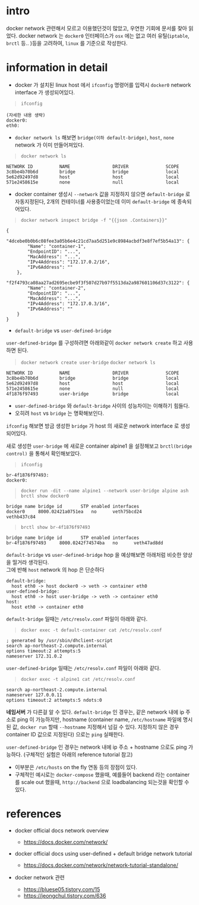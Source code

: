 # intro 
docker network 관련해서 모르고 이용했던것이 많았고, 우연한 기회에 문서를 찾아 읽었다. 
docker network 는 `docker0` 인터페이스가 `osx` 에는 없고 여러 유틸(`iptable`, `brctl` 등.. )등을 고려하여, `linux` 를 기준으로 작성한다.

# information in detail

- docker 가 설치된 linux host 에서 `ifconfig` 명령어를 입력시 `docker0` network interface 가 생성되어있다. 
> `ifconfig`
```
(자세한 내용 생략)
docker0: 
eth0: 
```

- `docker network ls` 해보면 `bridge(이하 default-bridge)`, `host`, `none` network 가 이미 만들어져있다. 
> `docker network ls`
```
NETWORK ID          NAME                DRIVER              SCOPE
3c8be4b70b6d        bridge              bridge              local
5e62d92497d8        host                host                local
571e2458615e        none                null                local
```

- docker container 생성시 `--network` 값을 지정하지 않으면 `default-bridge` 로 자동지정된다, 2개의 컨테이너를 사용중이었는데 이미 `default-bridge` 에 종속되어있다. 

> `docker network inspect bridge -f "{{json .Containers}}"`
```
{
    "4dcebe0b0b6c08fee3a05b6e4c21cd7aa5d251e9c8984acbdf3e8f7ef5b54a13": {
        "Name": "container-1",
        "EndpointID": "...",
        "MacAddress": "...",
        "IPv4Address": "172.17.0.2/16",
        "IPv6Address": ""
    },
    "f2f4793ca08aa27ad2695ecbe9f3f507d27b97f5513da2a987601106d37c3122": {
        "Name": "container-2",
        "EndpointID": "...",
        "MacAddress": "...",
        "IPv4Address": "172.17.0.3/16",
        "IPv6Address": ""
    }
}
```

- `default-bridge` vs `user-defined-bridge`

`user-defined-bridge` 를 구성하려면 아래와같이 `docker network create` 하고 사용하면 된다. 

> `docker network create user-bridge`
> `docker network ls`
```
NETWORK ID          NAME                DRIVER              SCOPE
3c8be4b70b6d        bridge              bridge              local
5e62d92497d8        host                host                local
571e2458615e        none                null                local
4f1876f97493        user-bridge         bridge              local
```

- `user-defined-bridge` 와 `default-bridge` 사이의 성능차이는 이해하기 힘들다.
- 오히려 `host` vs `bridge` 는 명확해보인다.

`ifconfig` 해보면 방금 생성한 `bridge` 가 host 의 새로운 network interface 로 생성되어있다.

새로 생성한 `user-bridge` 에 새로운 container alpine1 을 설정해보고 `brctl(bridge control)` 을 통해서 확인해보았다. 

> `ifconfig`
```
br-4f1876f97493: 
docker0:
```

> `docker run -dit --name alpine1 --network user-bridge alpine ash`
> `brctl show docker0`
```
bridge name	bridge id		STP enabled	interfaces
docker0		8000.02421a0751ea	no		veth75bcd24
vethb437c84
```

> `brctl show br-4f1876f97493`
```
bridge name	bridge id		STP enabled	interfaces
br-4f1876f97493		8000.0242f74574ba	no		veth47ad8dd
```

`default-bridge` vs `user-defined-bridge` hop 을 예상해보면 아래처럼 비슷한 양상을 띨거라 생각된다.  
그에 반해 `host` network 의 hop 은 단순하다 
```
default-bridge:
  host eth0 -> host docker0 -> veth -> container eth0
user-defined-bridge:
  host eth0 -> host user-bridge -> veth -> container eth0
host:
  host eth0 -> container eth0
```

`default-bridge` 일때는 `/etc/resolv.conf` 파일이 아래와 같다.
> `docker exec -t default-container cat /etc/resolv.conf`
```
; generated by /usr/sbin/dhclient-script
search ap-northeast-2.compute.internal
options timeout:2 attempts:5
nameserver 172.31.0.2
```

`user-defined-bridge` 일때는 `/etc/resolv.conf` 파일이 아래와 같다. 
> `docker exec -t alpine1 cat /etc/resolv.conf`
```
search ap-northeast-2.compute.internal
nameserver 127.0.0.11
options timeout:2 attempts:5 ndots:0
```

**네임서버** 가 다른걸 알 수 있다. 
`default-bridge` 인 경우는, 같은 network 내에 ip 주소로 ping 이 가능하지만, hostname (container name, `/etc/hostname` 파일에 명시된 값, `docker run` 할때 `--hostname` 지정해서 넘길 수 있다. 지정하지 않은 경우 container ID 값으로 지정된다) 으로는 `ping` 실패한다. 

`user-defined-bridge` 인 경우는 network 내에 ip 주소 + hostname 으로도 ping 가능하다. (구체적인 실험은 아래의 reference tutorial 참고)

- 이부분은 `/etc/hosts` on the fly 연동 등의 장점이 있다.
- 구체적인 예시로는 `docker-compose` 했을때, 예를들어 backend 라는 container 를 scale out 했을때, `http://backend` 으로 loadbalancing 되는것을 확인할 수 있다.


# references
- docker official docs network overview
  - https://docs.docker.com/network/

- docker official docs using user-defined + default bridge network tutorial
  - https://docs.docker.com/network/network-tutorial-standalone/

- docker network 관련
  - https://bluese05.tistory.com/15 
  - https://jeongchul.tistory.com/636
